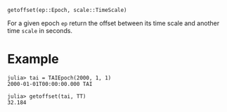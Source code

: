 ```
getoffset(ep::Epoch, scale::TimeScale)
```

For a given epoch `ep` return the offset between its time scale and another time `scale` in seconds.

# Example

```jldoctest; setup = :(using AstroTime)
julia> tai = TAIEpoch(2000, 1, 1)
2000-01-01T00:00:00.000 TAI

julia> getoffset(tai, TT)
32.184
```
